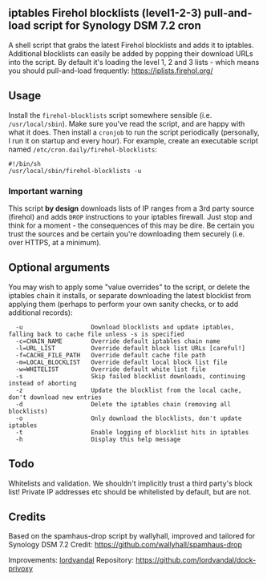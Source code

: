 ## iptables Firehol blocklists (level1-2-3) pull-and-load script for Synology DSM 7.2 cron
A shell script that grabs the latest Firehol blocklists and adds it to iptables.
Additional blocklists can easily be added by popping their download URLs into the script.
By default it's loading the level 1, 2 and 3 lists - which means you should pull-and-load frequently: https://iplists.firehol.org/

## Usage
Install the `firehol-blocklists` script somewhere sensible (i.e. `/usr/local/sbin`).  Make sure you've read the script, and are happy with what it does.
Then install a `cronjob` to run the script periodically (personally, I run it on startup and every hour).
For example, create an executable script named `/etc/cron.daily/firehol-blocklists`:
```
#!/bin/sh
/usr/local/sbin/firehol-blocklists -u
```

### Important warning
This script **by design** downloads lists of IP ranges from a 3rd party source (firehol) and adds `DROP` instructions to your iptables firewall.
Just stop and think for a moment - the consequences of this may be dire.  Be certain you trust the sources and be certain you're downloading them securely (i.e. over HTTPS, at a minimum).

## Optional arguments
You may wish to apply some "value overrides" to the script, or delete the iptables chain it installs, or separate downloading the latest blocklist from applying them (perhaps to perform your own sanity checks, or to add additional records):

```
  -u                   Download blocklists and update iptables, falling back to cache file unless -s is specified
  -c=CHAIN_NAME        Override default iptables chain name
  -l=URL_LIST          Override default block list URLs [careful!]
  -f=CACHE_FILE_PATH   Override default cache file path
  -m=LOCAL_BLOCKLIST   Override default local block list file
  -w=WHITELIST         Override default white list file
  -s                   Skip failed blocklist downloads, continuing instead of aborting
  -z                   Update the blocklist from the local cache, don't download new entries
  -d                   Delete the iptables chain (removing all blocklists)
  -o                   Only download the blocklists, don't update iptables
  -t                   Enable logging of blocklist hits in iptables
  -h                   Display this help message

```
## Todo
Whitelists and validation.  We shouldn't implicitly trust a third party's block list!  Private IP addresses etc should be whitelisted by default, but are not.

## Credits
Based on the spamhaus-drop script by wallyhall, improved and tailored for Synology DSM 7.2
Credit: https://github.com/wallyhall/spamhaus-drop

Improvements: [lordvandal](https://github.com/lordvandal)
Repository: https://github.com/lordvandal/dock-privoxy
